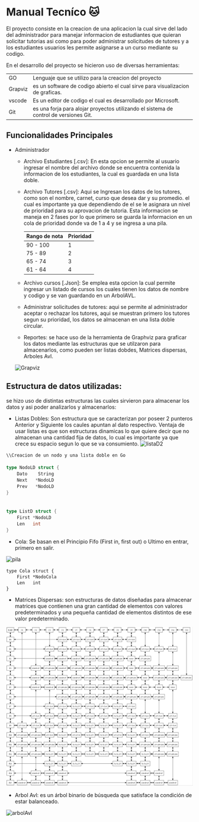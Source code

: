 # Manual Tecníco  :cat:

El proyecto consiste en la creacion de una aplicacion la cual sirve del lado del administrador para manejar informacion de estudiantes que quieran solicitar tutorias asi como para poder administrar solicitudes de tutores y a los estudiantes usuarios les permite asignarse a un curso mediante su codigo.

En el desarrollo del proyecto se hicieron uso de diversas herramientas:


  | |  |
  |---|---|
  | GO | Lenguaje que se utilizo para la creacion del proyecto |
  | Grapviz| es un software de codigo abierto el cual sirve  para visualizacion de graficas.|
  |vscode|Es un editor de codigo el cual es desarrollado por Microsoft. |
  |Git|es una forja para alojar proyectos utilizando el sistema de control de versiones Git. |

## Funcionalidades Principales

- Administrador
  * Archivo Estudiantes [.csv]: En esta opcion se permite al usuario ingresar el nombre del archivo donde se encuentra contenida la informacion de los estudiantes, la cual es guardada en una lista doble.
  
  
  * Archivo Tutores [.csv]: Aqui se Ingresan los datos de los tutores, como son el nombre, carnet, curso que desea dar y su promedio. el cual es importante ya que dependiendo de el se le asignara un nivel de prioridad para su aprovacion de tutoria. Esta informacion se maneja en 2 fases por lo que primero se guarda la informacion en un cola de prioridad donde va de 1 a 4 y se ingresa a una pila.
  
    |Rango de nota|Prioridad|
    |-------------|---------|
    |   90 - 100  |   1     |
    |   75 - 89   |   2     |
    |   65 - 74   |   3     |
    |   61 - 64   |   4     |

  * Archivo cursos [.Json]: Se emplea esta opcion la cual permite ingresar un listado de cursos los cuales tienen los datos de nombre y codigo y se van guardando en un ArbolAVL.
  

  * Administrar solicitudes de tutores: aqui se permite al administrador aceptar o rechazar los tutores, aqui se muestran primero los tutores segun su prioridad, los datos se almacenan en una lista doble circular.


  * Reportes: se hace uso de la herramienta de Graphviz para graficar los datos mediante las estructuras que se utilzaron para almacenarlos, como pueden ser listas dobdes, Matrices dispersas, Arboles Avl.
  
  ![Grapviz](https://spin.atomicobject.com/wp-content/uploads/20170927122530/vscode-graphviz-live-preview.gif)



## Estructura de datos utilizadas:

se hizo uso de distintas estructuras las cuales sirvieron para almacenar los datos y asi poder analizarlos y almacenarlos:

* Listas Dobles: Son estructura que se caracterizan por poseer 2 punteros Anterior y Siguiente los caules apuntan al dato respectivo. Ventaja de usar listas es que son estructuras dinamicas lo que quiere decir que no almacenan una cantidad fija de datos, lo cual es importante ya que crece su espacio segun lo que se va consumiento.
![listaD2](https://ccia.ugr.es/~jfv/ed1/tedi/cdrom/icons/lenlaz1.gif)

``` Go
\\Creacion de un nodo y una lista doble en Go

type NodoLD struct {
	Dato    String
	Next   *NodoLD
	Prev   *NodoLD
}


type ListD struct {
	First *NodoLD
	Len   int
}
```
* Cola: Se basan en el Principio Fifo (First in, first out) o Ultimo en entrar, primero en salir. 
  
![pila](https://upload.wikimedia.org/wikipedia/commons/thumb/b/bb/Cola.svg/1200px-Cola.svg.png)

```Golang
type Cola struct {
	First *NodoCola
	Len   int
}
```

* Matrices Dispersas: son estructuras de datos diseñadas para almacenar matrices que contienen una gran cantidad de elementos con valores predeterminados y una pequeña cantidad de elementos distintos de ese valor predeterminado. 

![matriz](https://github.com/CristianMejia2198/EDD_1S_JUNIO_2023/blob/main/Clase6/matriz.jpg?raw=true)

*  Arbol Avl: es un árbol binario de búsqueda  que satisface la condición de estar balanceado. 
  
  ![arbolAvl](https://encrypted-tbn0.gstatic.com/images?q=tbn:ANd9GcQ9PEPUmF14PwYNn-VP9asP7vWyzTOZTlICsA&usqp=CAU)

